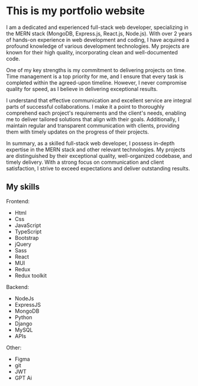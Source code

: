# This is my portfolio website

I am a dedicated and experienced full-stack web developer, specializing in the MERN stack (MongoDB, Express.js, React.js, Node.js). With over 2 years of hands-on experience in web development and coding, I have acquired a profound knowledge of various development technologies. My projects are known for their high quality, incorporating clean and well-documented code.

One of my key strengths is my commitment to delivering projects on time. Time management is a top priority for me, and I ensure that every task is completed within the agreed-upon timeline. However, I never compromise quality for speed, as I believe in delivering exceptional results.

I understand that effective communication and excellent service are integral parts of successful collaborations. I make it a point to thoroughly comprehend each project's requirements and the client's needs, enabling me to deliver tailored solutions that align with their goals. Additionally, I maintain regular and transparent communication with clients, providing them with timely updates on the progress of their projects.

In summary, as a skilled full-stack web developer, I possess in-depth expertise in the MERN stack and other relevant technologies. My projects are distinguished by their exceptional quality, well-organized codebase, and timely delivery. With a strong focus on communication and client satisfaction, I strive to exceed expectations and deliver outstanding results.


## My skills
Frontend:
- Html
- Css
- JavaScript
- TypeScript
- Bootstrap
- jQuery
- Sass
- React
- MUI
- Redux
- Redux toolkit

Backend:
- NodeJs
- ExpressJS
- MongoDB
- Python
- Django
- MySQL
- APIs

Other:
- Figma
- git
- JWT
- GPT Ai
